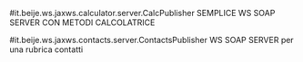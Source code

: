#it.beije.ws.jaxws.calculator.server.CalcPublisher
SEMPLICE WS SOAP SERVER CON METODI CALCOLATRICE

#it.beije.ws.jaxws.contacts.server.ContactsPublisher
WS SOAP SERVER per una rubrica contatti